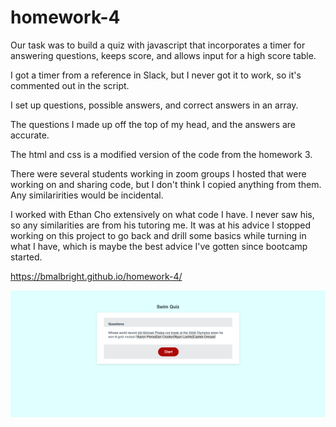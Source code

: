 # homework-4

Our task was to build a quiz with javascript that incorporates a timer for answering questions, keeps score, and allows input for a high score table. 

I got a timer from a reference in Slack, but I never got it to work, so it's commented out in the script. 

I set up questions, possible answers, and correct answers in an array. 

The questions I made up off the top of my head, and the answers are accurate. 

The html and css is a modified version of the code from the homework 3. 

There were several students working in zoom groups I hosted that were working on and sharing code, but I don't think I copied anything from them. Any similaririties would be incidental. 

I worked with Ethan Cho extensively on what code I have. I never saw his, so any similarities are from his tutoring me. It was at his advice I stopped working on this project to go back and drill some basics while turning in what I have, which is maybe the best advice I've gotten since bootcamp started. 

https://bmalbright.github.io/homework-4/

![](homework-4.png)

